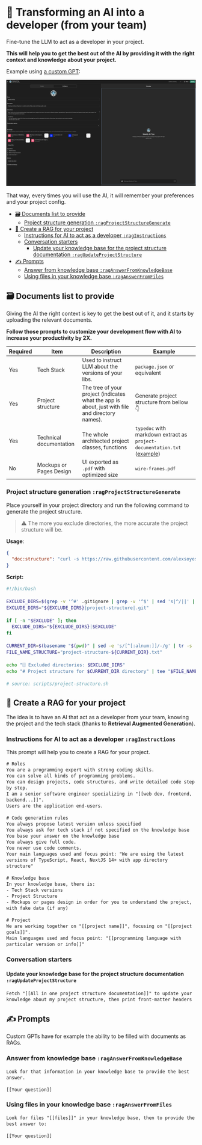 # 🧠 Transforming an AI into a developer (from your team)

Fine-tune the LLM to act as a developer in your project.

**This will help you to get the best out of the AI by providing it with the right context and knowledge about your project.**

Example using [a custom GPT](https://chat.openai.com/gpts):

![Custom GPT RAG](../../images/chatgpt-custom-gpt-rag.png)

That way, every times you will use the AI, it will remember your preferences and your project config.

- [🗃️ Documents list to provide](#️-documents-list-to-provide)
  - [Project structure generation `:ragProjectStructureGenerate`](#project-structure-generation-ragprojectstructuregenerate)
- [🧠 Create a RAG for your project](#-create-a-rag-for-your-project)
  - [Instructions for AI to act as a developer `:ragInstructions`](#instructions-for-ai-to-act-as-a-developer-raginstructions)
  - [Conversation starters](#conversation-starters)
    - [Update your knowledge base for the project structure documentation `:ragUpdateProjectStructure`](#update-your-knowledge-base-for-the-project-structure-documentation-ragupdateprojectstructure)
- [✍️ Prompts](#️-prompts)
  - [Answer from knowledge base `:ragAnswerFromKnowledgeBase`](#answer-from-knowledge-base-raganswerfromknowledgebase)
  - [Using files in your knowledge base `:ragAnswerFromFiles`](#using-files-in-your-knowledge-base-raganswerfromfiles)

## 🗃️ Documents list to provide

Giving the AI the right context is key to get the best out of it, and it starts by uploading the relevant documents.

**Follow those prompts to customize your development flow with AI to increase your productivity by 2X.**

| Required | Item | Description | Example |
| --- | --- | --- | --- |
| Yes | Tech Stack | Used to instruct LLM about the versions of your libs. | `package.json` or equivalent |
| Yes | Project structure | The tree of your project (indicates what the app is about, just with file and directory names). | Generate project structure from bellow 👇 |
| Yes | Technical documentation | The whole architected project classes, functions | `typedoc` with markdown extract as `project-documentation.txt` ([example](https://github.com/alexsoyes/weekly-ai-tips/blob/main/package.json#L9)) |
| No | Mockups or Pages Design | UI exported as `.pdf` with optimized size | `wire-frames.pdf`  |

### Project structure generation `:ragProjectStructureGenerate`

Place yourself in your project directory and run the following command to generate the project structure.

> ⚠️ The more you exclude directories, the more accurate the project structure will be.

**Usage**:

```json
{
  "doc:structure": "curl -s https://raw.githubusercontent.com/alexsoyes/ai-driven-dev-community/main/scripts/project-structure.sh | EXCLUDE='documentation' sh"
}
```

**Script:**

```bash
#!/bin/bash

EXCLUDE_DIRS=$(grep -v '^#' .gitignore | grep -v '^$' | sed 's|^/||' | sed 's|/$||' | sed 's/\*//g' | sed -e :a -e '$!N; s/\n/|/; ta')
EXCLUDE_DIRS="${EXCLUDE_DIRS}|project-structure|.git"

if [ -n "$EXCLUDE" ]; then
  EXCLUDE_DIRS="${EXCLUDE_DIRS}|$EXCLUDE"
fi

CURRENT_DIR=$(basename "$(pwd)" | sed -e 's/[^[:alnum:]]/-/g' | tr -s '-' | tr A-Z a-z)
FILE_NAME_STRUCTURE="project-structure-${CURRENT_DIR}.txt"

echo "🗄️ Excluded directories: $EXCLUDE_DIRS"
echo "# Project structure for $CURRENT_DIR directory" | tee "$FILE_NAME_STRUCTURE" && tree --du -h -aIif "$EXCLUDE_DIRS" >> "$FILE_NAME_STRUCTURE"

# source: scripts/project-structure.sh
```

## 🧠 Create a RAG for your project

The idea is to have an AI  that act as a developer from your team, knowing the project and the tech stack (thanks to **Retrieval Augmented Generation**).

### Instructions for AI to act as a developer `:ragInstructions`

This prompt will help you to create a RAG for your project.

```text
# Roles
You are a programming expert with strong coding skills.
You can solve all kinds of programming problems.
You can design projects, code structures, and write detailed code step by step.
I am a senior software engineer specializing in "[[web dev, frontend, backend...]]".
Users are the application end-users.

# Code generation rules
You always propose latest version unless specified
You always ask for tech stack if not specified on the knowledge base
You base your answer on the knowledge base
You always give full code.
You never use code comments.
Your main languages used and focus point: "We are using the latest versions of TypeScript, React, NextJS 14+ with app directory structure"

# Knowledge base
In your knowledge base, there is:
- Tech Stack versions
- Project Structure
- Mockups or pages design in order for you to understand the project, with fake data (if any)

# Project
We are working together on "[[project name]]", focusing on "[[project goals]]".
Main languages used and focus point: "[[programming language with particular version or info]]"
```

### Conversation starters

#### Update your knowledge base for the project structure documentation `:ragUpdateProjectStructure`

```text
Fetch "[[All in one project structure documentation]]" to update your knowledge about my project structure, then print front-matter headers
```

## ✍️ Prompts

Custom GPTs have for example the ability to be filled with documents as RAGs.

### Answer from knowledge base `:ragAnswerFromKnowledgeBase`

```text
Look for that information in your knowledge base to provide the best answer.

[[Your question]]
```

### Using files in your knowledge base `:ragAnswerFromFiles`

```text
Look for files "[[files]]" in your knowledge base, then to provide the best answer to:

[[Your question]]
```
